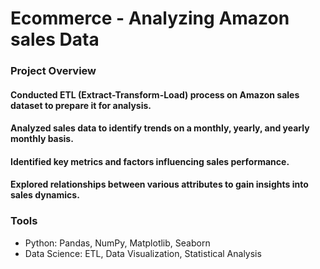 #  Ecommerce - Analyzing Amazon sales Data
### Project Overview
#### Conducted ETL (Extract-Transform-Load) process on Amazon sales dataset to prepare it for analysis.
#### Analyzed sales data to identify trends on a monthly, yearly, and yearly monthly basis.
#### Identified key metrics and factors influencing sales performance.
#### Explored relationships between various attributes to gain insights into sales dynamics.

### Tools
- Python: Pandas, NumPy, Matplotlib, Seaborn
- Data Science: ETL, Data Visualization, Statistical Analysis
